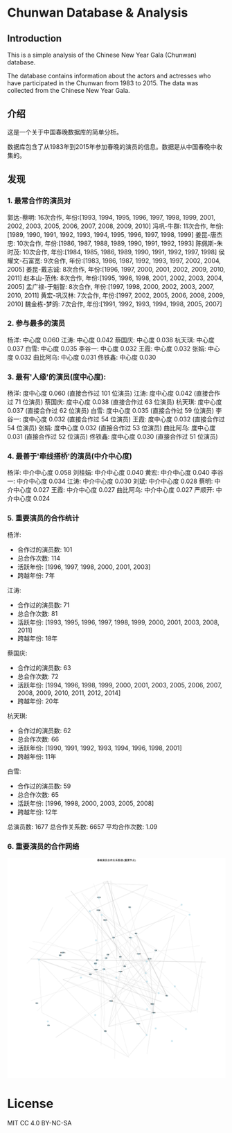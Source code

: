 # Chunwan Database & Analysis

## Introduction

This is a simple analysis of the Chinese New Year Gala (Chunwan) database. 

The database contains information about the actors and actresses who have participated in the Chunwan from 1983 to 2015. The data was collected from the Chinese New Year Gala.

## 介绍

这是一个关于中国春晚数据库的简单分析。

数据库包含了从1983年到2015年参加春晚的演员的信息。数据是从中国春晚中收集的。

## 发现

### 1. 最常合作的演员对

郭达-蔡明: 16次合作, 年份:[1993, 1994, 1995, 1996, 1997, 1998, 1999, 2001, 2002, 2003, 2005, 2006, 2007, 2008, 2009, 2010]
冯巩-牛群: 11次合作, 年份:[1989, 1990, 1991, 1992, 1993, 1994, 1995, 1996, 1997, 1998, 1999]
姜昆-唐杰忠: 10次合作, 年份:[1986, 1987, 1988, 1989, 1990, 1991, 1992, 1993]
陈佩斯-朱时茂: 10次合作, 年份:[1984, 1985, 1986, 1989, 1990, 1991, 1992, 1997, 1998]
侯耀文-石富宽: 9次合作, 年份:[1983, 1986, 1987, 1992, 1993, 1997, 2002, 2004, 2005]
姜昆-戴志诚: 8次合作, 年份:[1996, 1997, 2000, 2001, 2002, 2009, 2010, 2011]
赵本山-范伟: 8次合作, 年份:[1995, 1996, 1998, 2001, 2002, 2003, 2004, 2005]
孟广禄-于魁智: 8次合作, 年份:[1997, 1998, 2000, 2002, 2003, 2007, 2010, 2011]
黄宏-巩汉林: 7次合作, 年份:[1997, 2002, 2005, 2006, 2008, 2009, 2010]
魏金栋-梦鸽: 7次合作, 年份:[1991, 1992, 1993, 1994, 1998, 2005, 2007]


### 2. 参与最多的演员

杨洋: 中心度 0.060
江涛: 中心度 0.042
蔡国庆: 中心度 0.038
杭天琪: 中心度 0.037
白雪: 中心度 0.035
李谷一: 中心度 0.032
王霞: 中心度 0.032
张娟: 中心度 0.032
曲比阿乌: 中心度 0.031
佟铁鑫: 中心度 0.030

### 3. 最有'人缘'的演员(度中心度):

杨洋: 度中心度 0.060 (直接合作过 101 位演员)
江涛: 度中心度 0.042 (直接合作过 71 位演员)
蔡国庆: 度中心度 0.038 (直接合作过 63 位演员)
杭天琪: 度中心度 0.037 (直接合作过 62 位演员)
白雪: 度中心度 0.035 (直接合作过 59 位演员)
李谷一: 度中心度 0.032 (直接合作过 54 位演员)
王霞: 度中心度 0.032 (直接合作过 54 位演员)
张娟: 度中心度 0.032 (直接合作过 53 位演员)
曲比阿乌: 度中心度 0.031 (直接合作过 52 位演员)
佟铁鑫: 度中心度 0.030 (直接合作过 51 位演员)

### 4. 最善于'牵线搭桥'的演员(中介中心度)

杨洋: 中介中心度 0.058
刘桂娟: 中介中心度 0.040
黄宏: 中介中心度 0.040
李谷一: 中介中心度 0.034
江涛: 中介中心度 0.030
刘斌: 中介中心度 0.028
蔡明: 中介中心度 0.027
王霞: 中介中心度 0.027
曲比阿乌: 中介中心度 0.027
严顺开: 中介中心度 0.024

### 5. 重要演员的合作统计

杨洋:
- 合作过的演员数: 101
- 总合作次数: 114
- 活跃年份: [1996, 1997, 1998, 2000, 2001, 2003]
- 跨越年份: 7年

江涛:
- 合作过的演员数: 71
- 总合作次数: 81
- 活跃年份: [1993, 1995, 1996, 1997, 1998, 1999, 2000, 2001, 2003, 2008, 2011]
- 跨越年份: 18年

蔡国庆:
- 合作过的演员数: 63
- 总合作次数: 72
- 活跃年份: [1994, 1996, 1998, 1999, 2000, 2001, 2003, 2005, 2006, 2007, 2008, 2009, 2010, 2011, 2012, 2014]
- 跨越年份: 20年

杭天琪:
- 合作过的演员数: 62
- 总合作次数: 66
- 活跃年份: [1990, 1991, 1992, 1993, 1994, 1996, 1998, 2001]
- 跨越年份: 11年

白雪:
- 合作过的演员数: 59
- 总合作次数: 65
- 活跃年份: [1996, 1998, 2000, 2003, 2005, 2008]
- 跨越年份: 12年

总演员数: 1677
总合作关系数: 6657
平均合作次数: 1.09

### 6. 重要演员的合作网络

![重要演员的合作网络](./relationship_graph.png)

# License
MIT
CC 4.0 BY-NC-SA